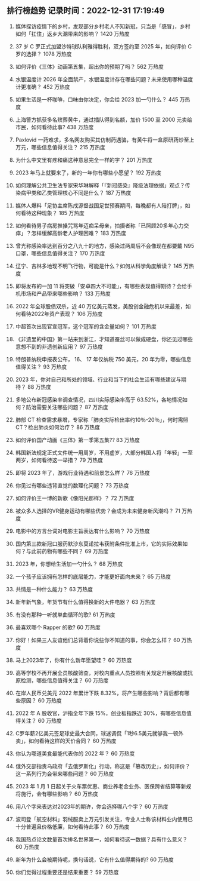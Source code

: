 
## 排行榜趋势 记录时间：2022-12-31 17:19:49
  
  1. 媒体探访疫情下的乡村，发现部分乡村老人不知新冠，只当是「感冒」，乡村如何「扛住」返乡大潮带来的影响？ 1420 万热度
    
  2. 37 岁 C 罗正式加盟沙特球队利雅得胜利，双方签约至 2025 年，如何评价 C 罗的选择？ 1078 万热度
    
  3. 如何评价《三体》动画第五集，超出你的预期了吗？ 562 万热度
    
  4. 水银温度计 2026 年全面禁产，水银温度计存在哪些问题？未来使用哪种温度计更准确？ 452 万热度
    
  5. 如果生活是一杯咖啡，口味由你决定，你会给 2023 加一勺什么？ 445 万热度
    
  6. 上海警方抓获多名殡葬黄牛，通过插队得到名额，加价 1500 至 2000 元卖给市民，如何看待此事? 438 万热度
    
  7. Paxlovid 一药难求，多名网友购买其仿制药遇骗，有黄牛将一盒原研药炒至上万元，哪些信息值得关注？ 215 万热度
    
  8. 为什么中文里有疼和痛这种意思完全一样的字？ 201 万热度
    
  9. 2023 年马上就要来了，新的一年你有哪些小愿望？ 192 万热度
    
  10. 如何理解公共卫生法专家宋华琳解释「『新冠感染』降级法理依据」观点？传染病甲类和乙类管理核心不同是什么？ 187 万热度
    
  11. 媒体人爆料「足协主席陈戌源督战国足世预赛期间，每晚都有人陪打牌」，如何看待这种现象？ 185 万热度
    
  12. 如何看待男子病房推搡咒骂年迈痴呆母亲，拍摄者称「已照顾20多年心力交瘁」？怎样缓解高龄老人护理困难？ 183 万热度
    
  13. 曾光称感染率达到百分之八九十的地方，感染过两周后不会像现在都要戴 N95 口罩，哪些信息值得关注？ 170 万热度
    
  14. 辽宁、吉林多地现不明飞行物，可能是什么？如何从科学角度解读？ 145 万热度
    
  15. 即将发布的一加 11 将突破「安卓四大不可能」，有哪些表现值得期待？会给手机市场和产品带来哪些影响？ 133 万热度
    
  16. 2022 年全球股债双杀，近 40 万亿美元蒸发，美股创金融危机以来最差，如何看待2022年资产表现？ 106 万热度
    
  17. 中超首次出现官宣冠军，这个冠军的含金量如何？ 101 万热度
    
  18. 《非遗里的中国》第一站来到浙江，才知道蚕丝可以做成硬盘，你还见过哪些意想不到的非遗创新应用？ 97 万热度
    
  19. 特朗普纳税申报表公布， 16、 17 年仅纳税 750 美元，20 年为零，哪些信息值得关注？ 93 万热度
    
  20. 2023 年，你对自己和所处的领域、行业和当下的社会生活有哪些建议与期待？ 88 万热度
    
  21. 多地公布新冠感染率调查情况，四川实际感染率高于 63.52%，各地情况如何？防治需要关注哪些问题？ 87 万热度
    
  22. 肺部 CT 检查需求暴增，专家称「肺炎实际检出率约10％-20％」，何时需照 CT？检出肺炎如何治疗？ 86 万热度
    
  23. 如何评价国产动画《三体》第一季第五集?? 83 万热度
    
  24. 韩国新法规定正式文件统一用周岁，不用虚岁，大部分韩国人将「年轻」一至两岁，如何看待这一举措？ 79 万热度
    
  25. 即将 2023 年了，游戏行业待遇和前景怎么样？ 76 万热度
    
  26. 你见过有哪些违背直觉的数理化问题？ 73 万热度
    
  27. 如何评价王一博的新歌《像阳光那样》？ 72 万热度
    
  28. 被众多人选择的VR健身运动有哪些优势？会成为未来健身新风潮吗？ 71 万热度
    
  29. 电影中的方言台词对电影主旨表达有什么影响？ 70 万热度
    
  30. 国内第三款新冠口服药默沙东莫诺拉韦获附条件批准上市，它的实际效果如何？与此前药物有哪些不同？ 69 万热度
    
  31. 2023 年，你想给生活加一勺什么？ 68 万热度
    
  32. 一个孩子应该拥有怎样的底层能力，才能更好面向未来？ 65 万热度
    
  33. 共情是一种什么能力？ 63 万热度
    
  34. 新年新气象，年货节有什么值得换新的大件电器？ 63 万热度
    
  35. 有没有那种一听就单曲循环的歌? 61 万热度
    
  36. 最喜欢哪个 Rapper 的歌? 60 万热度
    
  37. 你好！如果三人友谊他们总背着你说些你不知道的事，你会怎么样？ 60 万热度
    
  38. 马上2023年了，你有什么新年愿望哇？ 60 万热度
    
  39. 高等学校不再开展全员核酸筛查，对校内重点人员按照有关规定开展核酸或抗原检测，哪些信息值得关注？ 60 万热度
    
  40. 在岸人民币兑美元 2022 年累计下跌 8.32%，将产生哪些影响？背后都有哪些原因？ 60 万热度
    
  41. 2022 年 A 股收官，沪指全年下跌 15%，创业板指跌近 30%，有哪些信息值得关注？ 60 万热度
    
  42. C罗年薪2亿美元签足球史最大合同，球迷调侃「1秒6.5美元就够我一顿外卖」，如何看待这样的天价合同？ 60 万热度
    
  43. 你认为哪道美食最能代表你的 2022 年？ 60 万热度
    
  44. 俄外交部指责乌政府「去俄罗斯化」行动，称这是「篡改历史」，如何评价？这一系列行为会带来哪些问题？ 60 万热度
    
  45. 2023 年 1 月 1 日起关于火车票优惠、商业养老金业务、医保跨省结算等新规将施行，会有哪些影响？ 60 万热度
    
  46. 用八个字来表达对2023年的期许，你会选择哪八个字？ 60 万热度
    
  47. 波司登「航空材料」羽绒服卖上万元引发关注，专业人士称该材料业内使用已十分普遍且价格低廉，如何看待此事？ 60 万热度
    
  48. 我国热点论文数量首次排名世界第一，如何看待这一数据？具有什么意义？ 60 万热度
    
  49. 新年为什么会被期待呢，换句话说，它有什么值得期待的? 60 万热度
    
  50. 你们觉得过程重要还是结果重要？ 59 万热度
    